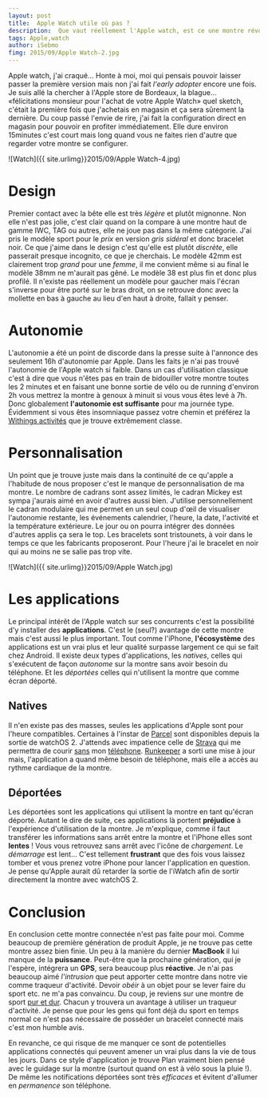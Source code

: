 ```yaml
---
layout: post
title:  Apple Watch utile où pas ?
description:  Que vaut réellement l'Apple watch, est ce une montre révolutionnaire ? Pouvons nous nous en passer. 
tags: Apple,watch 
author: iSebmo
fimg: 2015/09/Apple Watch-2.jpg
---
```


Apple watch, j'ai craqué... Honte à moi, moi qui pensais pouvoir laisser passer la première version mais non j'ai fait *l'early adopter* encore une fois. 
Je suis allé la chercher à l'Apple store de Bordeaux, la blague... «félicitations monsieur pour l'achat de votre Apple Watch» quel sketch, c'était la première fois que j'achetais en magasin et ça sera sûrement la dernière. Du coup passé l'envie de rire, j'ai fait la configuration direct en magasin pour pouvoir en profiter immédiatement. Elle dure environ 15minutes c'est court mais long quand vous ne faites rien d'autre que regarder votre montre se configurer. 

![Watch]({{ site.urlimg}}2015/09/Apple Watch-4.jpg)

# Design
Premier contact avec la bête elle est très *légère* et plutôt mignonne. Non elle n'est pas jolie, c'est clair quand on la compare à une montre haut de gamme IWC, TAG ou autres, elle ne joue pas dans la même catégorie. J'ai pris le modèle sport pour le *prix* en version *gris sidéral* et donc bracelet noir. Ce que j'aime dans le design c'est qu'elle est plutôt *discrète*, elle passerait presque incognito, ce que je cherchais. 
Le modèle 42mm est clairement trop *grand* pour une *femme*, il me convient même si au final le modèle 38mm ne m'aurait pas gêné. Le modèle 38 est plus fin et donc plus profilé. Il n'existe pas réellement un modèle pour gaucher mais l'écran s'inverse pour être porté sur le bras droit, on se retrouve donc avec la mollette en bas à gauche au lieu d'en haut à droite, fallait y penser. 

# Autonomie 
L'autonomie a été un point de discorde dans la presse suite à l'annonce des seulement 16h d'autonomie par Apple. Dans les faits je n'ai pas trouvé l'autonomie de l'Apple watch si faible. Dans un cas d'utilisation classique c'est à dire que vous n'êtes pas en train de bidouiller votre montre toutes les 2 minutes et en faisant une bonne sortie de vélo ou de running d'environ 2h vous mettrez la montre à genoux à minuit si vous vous êtes levé à 7h. Donc globalement **l'autonomie est suffisante** pour ma journée type. Évidemment si vous êtes insomniaque passez votre chemin et préférez la [Withings activités][withing] que je trouve extrêmement classe. 

# Personnalisation 
Un point que je trouve juste mais dans la continuité de ce qu'apple a l'habitude de nous proposer c'est le manque de personnalisation de ma montre. Le nombre de cadrans sont assez limités, le cadran Mickey est sympa j'aurais aimé en avoir d'autres aussi bien. J'utilise personnellement le cadran modulaire qui me permet en un seul coup d'œil de visualiser l'autonomie restante, les événements calendrier, l'heure, la date, l'activité et la température extérieure. Le jour ou on pourra intégrer des données d'autres applis ça sera le top. 
Les bracelets sont tristounets, à voir dans le temps ce que les fabricants proposeront. Pour l'heure j'ai le bracelet en noir qui au moins ne se salie pas trop vite. 

![Watch]({{ site.urlimg}}2015/09/Apple Watch.jpg)

# Les applications
Le principal intérêt de l'Apple watch sur ses concurrents c'est la possibilité d'y installer des **applications**. C'est le (seul?) avantage de cette montre mais c'est aussi le plus important. Tout comme l'iPhone, **l'écosystème** des applications est un vrai plus et leur qualité surpasse largement ce qui se fait chez Android. 
Il existe deux types d'applications, les *natives*, celles qui s'exécutent de façon *autonome* sur la montre sans avoir besoin du téléphone. Et les *déportées* celles qui n'utilisent  la montre que comme écran déporté. 

## Natives
Il n'en existe pas des masses, seules les applications d'Apple sont pour l'heure compatibles. Certaines à l'instar de [Parcel][parcel] sont disponibles depuis la sortie de watchOS 2. J'attends avec impatience celle de [Strava][strava] qui me permettra de courir [sans][run] mon [téléphone][iphone]. 
[Runkeeper][Runkeeper] a sorti une mise à jour mais, l'application a quand même besoin de téléphone, mais elle a accès au rythme cardiaque de la montre. 

## Déportées 
Les déportées sont les applications qui utilisent la montre en tant qu'écran déporté. Autant le dire de suite, ces applications là portent **préjudice** à l'expérience d'utilisation de la montre. Je m'explique, comme il faut transférer les informations sans arrêt entre la montre et l'iPhone elles sont **lentes** ! Vous vous retrouvez sans arrêt avec l'icône de *chargement*. Le *démarrage* est lent... C'est tellement **frustrant** que des fois vous laissez tomber et vous prenez votre iPhone pour lancer  l'application en question. 
Je pense qu'Apple aurait dû retarder la sortie de l'iWatch afin de sortir directement la montre avec watchOS 2. 

# Conclusion 
 En conclusion cette montre connectée n'est pas faite pour moi. Comme beaucoup de première génération de produit Apple, je ne trouve pas cette montre assez bien finie. Un peu à la manière du dernier **MacBook** il lui manque de la **puissance**. Peut-être que la prochaine génération, qui je l'espère, intégrera un **GPS**, sera beaucoup plus **réactive**. Je n'ai pas beaucoup aimé *l'intrusion* que peut apporter cette montre dans notre vie comme traqueur d'activité. Devoir *obéir* à un objet pour se lever faire du sport etc. ne m'a pas convaincu. 
Du coup, je reviens sur une montre de sport [pur et dur][fenix]. Chacun y trouvera un avantage à utiliser un traqueur d'activité. Je pense que pour les gens qui font déjà du sport en temps normal ce n'est pas nécessaire de posséder un bracelet connecté mais c'est mon humble avis. 

En revanche, ce qui risque de me manquer ce sont de potentielles applications connectés qui peuvent amener un vrai plus dans la vie de tous les jours. Dans ce style d'application je trouve Plan vraiment bien pensé avec le guidage sur la montre (surtout quand on est à vélo sous la pluie !). De même les notifications déportées sont très *efficaces* et évitent d'allumer en *permanence* son téléphone.   

[parcel]: https://itunes.apple.com/fr/app/parcel-delivery-tracking/id375589283?l=en&mt=8&at=1l3vs3Y
[strava]: https://itunes.apple.com/fr/app/strava-running-cycling-gps/id426826309?l=en&mt=8&at=1l3vs3Y
[run]: http://tfada.fr/2014/11/courir-avec-son-iphone/
[iphone]: http://tfada.fr/hightech/iphone6s.html
[fenix]: http://www.amazon.fr/dp/B00S9G2RRQ/?tag=tfadafr-21
[withing]: http://www.amazon.fr/dp/B00OX2PCEU/?tag=tfadafr-21
[Runkeeper]: https://itunes.apple.com/fr/app/runkeeper-gps-running-walk/id300235330?l=en&mt=8&at=1l3vs3Y

